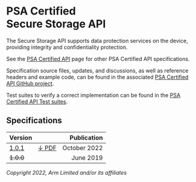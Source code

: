 <!--
SPDX-FileCopyrightText: Copyright 2022 Arm Limited and/or its affiliates <open-source-office@arm.com>
SPDX-License-Identifier: CC-BY-SA-4.0
-->

# PSA Certified<br />Secure Storage API

The Secure Storage API supports data protection services on the device, providing integrity and confidentiality protection.

See the [PSA Certified API][psa-api] page for other PSA Certified API specifications.

Specification source files, updates, and discussions, as well as reference headers and example code, can be found in the associated [PSA Certified API GitHub project][psa-api-gh].

Test suites to verify a correct implementation can be found in the [PSA Certified API Test suites][psa-api-ats].

[psa-api]:          ../
[psa-api-gh]:       https://github.com/arm-software/psa-api
[psa-api-ats]:      https://github.com/ARM-software/psa-arch-tests/tree/main/api-tests/dev_apis

## Specifications

Version | | Publication
-|-|-:
[1.0.1][1-0-html] | [&darr; PDF][1-0-pdf] | October 2022
~~1.0.0~~ | | June 2019

[1-0-html]:             1.0/
[1-0-pdf]:              1.0/IHI0087-PSA_Certified_Secure_Storage_API-1.0.1.pdf

*Copyright 2022, Arm Limited and/or its affiliates*
